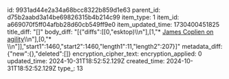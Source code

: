 id: 9931ad44e2a34a68bcc8322b859d1e63
parent_id: d75b2aabd3a14be69826315b4b214c99
item_type: 1
item_id: a669070f5ff04afbb28d60cb549ff9e0
item_updated_time: 1730400451825
title_diff: "[]"
body_diff: "[{\"diffs\":[[0,\"esktop)\\\n\"],[1,\"* [James Coplien on agility](https://www.linkedin.com/posts/alistaircockburn_totally-love-this-i-had-forgotten-it-but-activity-7257510773063585793-5oKl?utm_source=share&utm_medium=member_desktop)\\\n\"],[0,\"* \\\n\"]],\"start1\":1460,\"start2\":1460,\"length1\":11,\"length2\":207}]"
metadata_diff: {"new":{},"deleted":[]}
encryption_cipher_text: 
encryption_applied: 0
updated_time: 2024-10-31T18:52:52.129Z
created_time: 2024-10-31T18:52:52.129Z
type_: 13